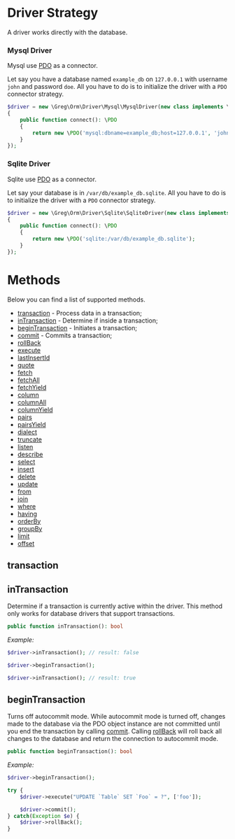 # Driver Strategy

A driver works directly with the database.

### Mysql Driver

Mysql use [PDO](http://php.net/manual/en/class.pdo.php) as a connector.

Let say you have a database named `example_db` on `127.0.0.1` with username `john` and password `doe`.
All you have to do is to initialize the driver with a `PDO` connector strategy.

```php
$driver = new \Greg\Orm\Driver\Mysql\MysqlDriver(new class implements \Greg\Orm\Driver\PdoConnectorStrategy
{
    public function connect(): \PDO
    {
        return new \PDO('mysql:dbname=example_db;host=127.0.0.1', 'john', 'doe');
    }
});
```

### Sqlite Driver

Sqlite use [PDO](http://php.net/manual/en/class.pdo.php) as a connector.

Let say your database is in `/var/db/example_db.sqlite`.
All you have to do is to initialize the driver with a `PDO` connector strategy.

```php
$driver = new \Greg\Orm\Driver\Sqlite\SqliteDriver(new class implements \Greg\Orm\Driver\PdoConnectorStrategy
{
    public function connect(): \PDO
    {
        return new \PDO('sqlite:/var/db/example_db.sqlite');
    }
});
```

# Methods

Below you can find a list of supported methods.

* [transaction](#transaction) - Process data in a transaction;
* [inTransaction](#inTransaction) - Determine if inside a transaction;
* [beginTransaction](#beginTransaction) - Initiates a transaction;
* [commit](#commit) - Commits a transaction;
* [rollBack](#rollBack)
* [execute](#execute)
* [lastInsertId](#lastInsertId)
* [quote](#quote)
* [fetch](#fetch)
* [fetchAll](#fetchAll)
* [fetchYield](#fetchYield)
* [column](#column)
* [columnAll](#columnAll)
* [columnYield](#columnYield)
* [pairs](#pairs)
* [pairsYield](#pairsYield)
* [dialect](#dialect)
* [truncate](#truncate)
* [listen](#listen)
* [describe](#describe)
* [select](#select)
* [insert](#insert)
* [delete](#delete)
* [update](#update)
* [from](#from)
* [join](#join)
* [where](#where)
* [having](#having)
* [orderBy](#orderBy)
* [groupBy](#groupBy)
* [limit](#limit)
* [offset](#offset)

## transaction

## inTransaction

Determine if a transaction is currently active within the driver.
This method only works for database drivers that support transactions.

```php
public function inTransaction(): bool
```

_Example:_

```php
$driver->inTransaction(); // result: false

$driver->beginTransaction();

$driver->inTransaction(); // result: true
```

## beginTransaction

Turns off autocommit mode. While autocommit mode is turned off,
changes made to the database via the PDO object instance are not committed
until you end the transaction by calling [commit](#commit).
Calling [rollBack](#rollBack) will roll back all changes to the database and return the connection to autocommit mode.

```php
public function beginTransaction(): bool
```

_Example:_

```php
$driver->beginTransaction();

try {
    $driver->execute("UPDATE `Table` SET `Foo` = ?", ['foo']);

    $driver->commit();
} catch(Exception $e) {
    $driver->rollBack();
}
```
